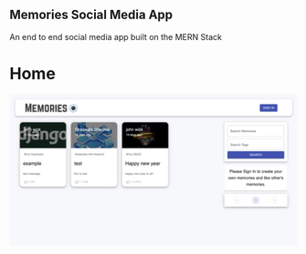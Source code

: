 ## Memories Social Media App
An end to end social media app built on the MERN Stack

# Home
![home](./client/public/mern1.png)
